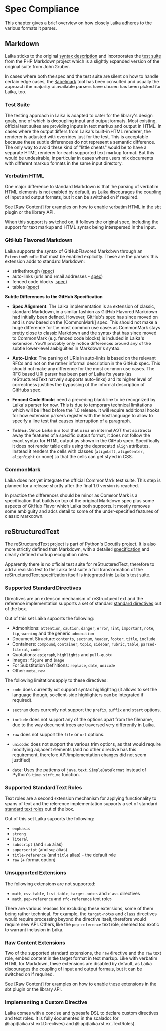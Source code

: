 
Spec Compliance
===============

This chapter gives a brief overview on how closely Laika adheres to the various formats it parses.
 

Markdown
--------

Laika sticks to the original [syntax description][markdown docs] and incorporates the [test suite]
from the PHP Markdown project which is a slightly expanded version of the original suite from John Gruber.

In cases where both the spec and the test suite are silent on how to handle certain edge cases, 
the [Babelmark] tool has been consulted and usually the approach the majority of available parsers have chosen 
has been picked for Laika, too.


### Test Suite

The testing approach in Laika is adapted to cater for the library's design goals, 
one of which is decoupling input and output formats.
Most existing, official test suites are providing inputs in text markup and output in HTML.
In cases where the output differs from Laika's built-in HTML renderer, the renderer is adjusted with
overrides just for the test.
This is acceptable because these subtle differences do not represent a semantic difference.
The only way to avoid these kind of "little cheats" would be to have a separate HTML renderer
for each supported text markup format. 
But this would be undesirable, in particular in cases where users mix documents with different markup formats
in the same input directory.

[test suite]: https://github.com/michelf/mdtest   

[markdown docs]: http://daringfireball.net/projects/markdown/syntax

[Babelmark]: http://johnmacfarlane.net/babelmark2/


### Verbatim HTML

One major difference to standard Markdown is that the parsing of verbatim HTML elements is not enabled by default, 
as Laika discourages the coupling of input and output formats, but it can be switched on if required. 

See [Raw Content] for examples on how to enable verbatim HTML in the sbt plugin or the library API.

When this support is switched on, it follows the original spec, including the support for text markup and HTML
syntax being interspersed in the input. 


### GitHub Flavored Markdown

Laika supports the syntax of GitHubFlavored Markdown through an `ExtensionBundle` that must be enabled explicitly.
These are the parsers this extension adds to standard Markdown:

* strikethrough ([spec][gfm strike])
* auto-links (urls and email addresses - [spec][gfm autolinks])
* fenced code blocks ([spec][gfm fences])
* tables ([spec][gfm tables])

[gfm strike]:    https://github.github.com/gfm/#strikethrough-extension-
[gfm autolinks]: https://github.github.com/gfm/#autolinks-extension-
[gfm fences]:    https://github.github.com/gfm/#fenced-code-blocks
[gfm tables]:    https://github.github.com/gfm/#tables-extension-


**Subtle Differences to the GitHub Specification**

* **Spec Alignment**: The Laika implementation is an extension of classic, standard Markdown, in a similar fashion as 
  GitHub Flavored Markdown had initially been defined. 
  However, GitHub's spec has since moved on and is now based on the [CommonMark] spec.
  This should not make a huge difference for the most common use cases as CommonMark stays pretty 
  close to classic Markdown and the syntax that has since moved to CommonMark (e.g. fenced code blocks) is included
  in Laika's extension.
  You'll probably only notice differences around any of the subtle lower-level ambiguities in Markdown's syntax.

* **Auto-Links**: The parsing of URIs in auto-links is based on the relevant RFCs and not on the rather informal 
  description in the GitHub spec. 
  This should not make any difference for the most common use cases. 
  The RFC based URI parser has been part of Laika for years (as reStructuredText natively supports auto-links)
  and its higher level of correctness justifies the bypassing of the informal description of GitHubs spec.
  
* **Fenced Code Blocks** need a preceding blank line to be recognized by Laika's parser for now. 
  This is due to temporary technical limitations which will be lifted before the 1.0 release. 
  It will require additional hooks for how extension parsers register with the host language 
  to allow to specify a line test that causes interruption of a paragraph.
  
* **Tables**: Since Laika is a tool that uses an internal AST that abstracts away the features of a specific output 
  format, it does not follow the exact syntax for HTML output as shown in the GitHub spec. 
  Specifically it does not render table cells using the deprecated `align` attributes. 
  Instead it renders the cells with classes (`alignLeft`, `alignCenter`, `alignRight` or none)
  so that the cells can get styled in CSS.


### CommonMark

Laika does not yet integrate the official CommonMark test suite.
This step is planned for a release shortly after the final 1.0 version is reached.

In practice the differences should be minor as CommonMark is a specification that builds on top of the original
Markdown spec plus some aspects of GitHub Flavor which Laika both supports. 
It mostly removes some ambiguity and adds detail to some of the under-specified features of classic Markdown.


reStructuredText
----------------

The reStructuredText project is part of Python's Docutils project. 
It is also more strictly defined than Markdown, with a detailed [specification][rst spec] 
and clearly defined markup recognition rules.

Apparently there is no official test suite for reStructuredText, therefore to add a realistic
test to the Laika test suite a full transformation of the reStructuredText specification itself
is integrated into Laika's test suite. 

[rst spec]: http://docutils.sourceforge.net/docs/ref/rst/restructuredtext.html


### Supported Standard Directives

Directives are an extension mechanism of reStructuredText and the reference implementation supports a set
of standard [standard directives][std directives] out of the box.

[std directives]: http://docutils.sourceforge.net/docs/ref/rst/directives.html

Out of this set Laika supports the following:

 * Admonitions: `attention`, `caution`, `danger`, `error`, `hint`, `important`,
   `note`, `tip`, `warning` and the generic `admonition`
 * Document Structure: `contents`, `sectnum`, `header`, `footer`, `title`, `include`
 * Containers: `compound`, `container`, `topic`, `sidebar`, `rubric`, `table`, 
   `parsed-literal`, `code`
 * Quotations: `epigraph`, `highlights` and `pull-quote`
 * Images: `figure` and `image`
 * For Substitution Definitions: `replace`, `date`, `unicode`
 * Other: `meta`, `raw`
 
The following limitations apply to these directives:

 * `code` does currently not support syntax highlighting 
   (it allows to set the language though, so client-side highlighters can be integrated if required).
   
 * `sectnum` does currently not support the `prefix`, `suffix` and `start` options.
 
 * `include` does not support any of the options apart from the filename, due to the way document trees
   are traversed very differently in Laika.
  
 * `raw` does not support the `file` or `url` options. 
 
 * `unicode`: does not support the various trim options, as that would require modifying adjacent elements
   (and no other directive has this requirement, therefore API/implementation changes did not seem justified)
 
 * `date`: Uses the patterns of `java.text.SimpleDateFormat` instead of Python's `time.strftime` function.
 
 
### Supported Standard Text Roles

Text roles are a second extension mechanism for applying functionality to spans of text 
and the reference implementation supports a set of standard [standard text roles][std roles] out of the box.

[std roles]:      http://docutils.sourceforge.net/docs/ref/rst/roles.html 
 
Out of this set Laika supports the following:
 
 * `emphasis`
 * `strong`
 * `literal`
 * `subscript` (and `sub` alias)
 * `superscript` (and `sup` alias)
 * `title-reference` (and `title` alias) - the default role
 * `raw` (+ format option)


### Unsupported Extensions 
 
The following extensions are not supported:
 
 * `math`, `csv-table`, `list-table`, `target-notes` and `class` directives 
 * `math`, `pep-reference` and `rfc-reference` text roles
 
There are various reasons for excluding these extensions, some of them being rather technical.
For example, the `target-notes` and `class` directives would require processing beyond the directive itself, 
therefore would require new API.
Others, like the `pep-reference` text role, seemed too exotic to warrant inclusion in Laika.


### Raw Content Extensions

Two of the supported standard extensions, the `raw` directive and the `raw` text role, 
embed content in the target format in text markup.
Like with verbatim HTML for Markdown, these extensions are disabled by default, 
as Laika discourages the coupling of input and output formats, but it can be switched on if required. 

See [Raw Content] for examples on how to enable these extensions in the sbt plugin or the library API.


### Implementing a Custom Directive

Laika comes with a concise and typesafe DSL to declare custom directives and text roles.
It is fully documented in the scaladoc for @:api(laika.rst.ext.Directives) and @:api(laika.rst.ext.TextRoles).
